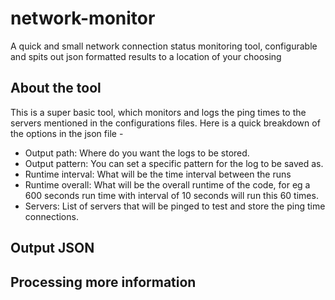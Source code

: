 # network-monitor
A quick and small network connection status monitoring tool, configurable and spits out json formatted results to a location of your choosing

## About the tool 
This is a super basic tool, which monitors and logs the ping times to the servers mentioned in the configurations files. 
Here is a quick breakdown of the options in the json file - 
* Output path: Where do you want the logs to be stored.
* Output pattern: You can set a specific pattern for the log to be saved as.
* Runtime interval: What will be the time interval between the runs
* Runtime overall: What will be the overall runtime of the code, for eg a 600 seconds run time with interval of 10 seconds will run this 60 times.
* Servers: List of servers that will be pinged to test and store the ping time connections. 

## Output JSON


## Processing more information

